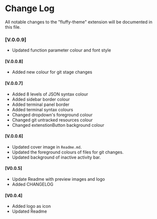 # Change Log

All notable changes to the "fluffy-theme" extension will be documented in this file.

### [V.0.0.9]

- Updated function parameter colour and font style

#### [V.0.0.8]

- Added new colour for git stage changes

#### [V.0.0.7]

- Added 8 levels of JSON syntax colour
- Added sidebar border colour
- Added terminal panel border
- Added terminal syntax colours
- Changed dropdown's foreground colour
- Changed git untracked resources colour
- Changed extenstionButton background colour

#### [V.0.0.6]

- Updated cover image in `Readme.md`.
- Updated the foreground colours of files for git changes.
- Updated background of inactive activity bar.

#### [V0.0.5]

- Update Readme with preview images and logo
- Added CHANGELOG

#### [V0.0.4]

- Added logo as icon
- Updated Readme
